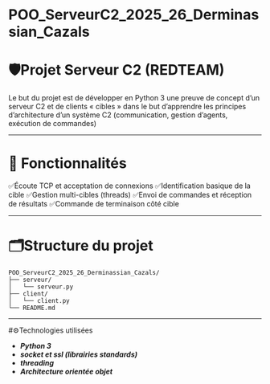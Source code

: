 # POO_ServeurC2_2025_26_Derminassian_Cazals

# 🛡️Projet Serveur C2 (REDTEAM) 

Le but du projet est de développer en Python 3 une preuve de concept d’un serveur C2 et de clients « cibles » dans le but d’apprendre les principes d’architecture d’un système C2 (communication, gestion d’agents, exécution de commandes)

---
# 🔐 Fonctionnalités

✅Écoute TCP et acceptation de connexions
✅Identification basique de la cible
✅Gestion multi-cibles (threads)
✅Envoi de commandes et réception de résultats
✅Commande de terminaison côté cible

---
# 🗂️Structure du projet

```
POO_ServeurC2_2025_26_Derminassian_Cazals/
├── serveur/
│   └── serveur.py
├── client/
│   └── client.py
└── README.md
```
---
#⚙️Technologies utilisées

- ***Python 3***
- ***socket et ssl (librairies standards)***
-  ***threading***
- ***Architecture orientée objet***
